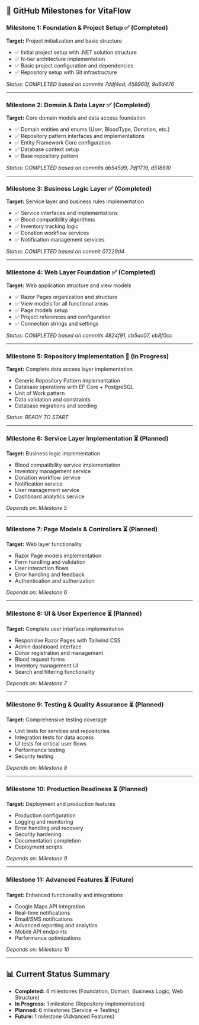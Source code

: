 ## 🎯 GitHub Milestones for VitaFlow

### **Milestone 1: Foundation & Project Setup** ✅ (Completed)
**Target:** Project initialization and basic structure
- ✅ Initial project setup with .NET solution structure
- ✅ N-tier architecture implementation
- ✅ Basic project configuration and dependencies
- ✅ Repository setup with Git infrastructure

*Status: COMPLETED based on commits 7ddf4ed, 458960f, 9a6d476*

---

### **Milestone 2: Domain & Data Layer** ✅ (Completed)
**Target:** Core domain models and data access foundation
- ✅ Domain entities and enums (User, BloodType, Donation, etc.)
- ✅ Repository pattern interfaces and implementations
- ✅ Entity Framework Core configuration
- ✅ Database context setup
- ✅ Base repository pattern

*Status: COMPLETED based on commits ab545d9, 7df1719, d518610*

---

### **Milestone 3: Business Logic Layer** ✅ (Completed)
**Target:** Service layer and business rules implementation
- ✅ Service interfaces and implementations
- ✅ Blood compatibility algorithms
- ✅ Inventory tracking logic
- ✅ Donation workflow services
- ✅ Notification management services

*Status: COMPLETED based on commit 07229d4*

---

### **Milestone 4: Web Layer Foundation** ✅ (Completed)
**Target:** Web application structure and view models
- ✅ Razor Pages organization and structure
- ✅ View models for all functional areas
- ✅ Page models setup
- ✅ Project references and configuration
- ✅ Connection strings and settings

*Status: COMPLETED based on commits 4824f91, cb5ac07, eb8f0cc*

---

### **Milestone 5: Repository Implementation** 🔄 (In Progress)
**Target:** Complete data access layer implementation
- Generic Repository Pattern implementation
- Database operations with EF Core + PostgreSQL
- Unit of Work pattern
- Data validation and constraints
- Database migrations and seeding

*Status: READY TO START*

---

### **Milestone 6: Service Layer Implementation** ⏳ (Planned)
**Target:** Business logic implementation
- Blood compatibility service implementation
- Inventory management service
- Donation workflow service
- Notification service
- User management service
- Dashboard analytics service

*Depends on: Milestone 5*

---

### **Milestone 7: Page Models & Controllers** ⏳ (Planned)
**Target:** Web layer functionality
- Razor Page models implementation
- Form handling and validation
- User interaction flows
- Error handling and feedback
- Authentication and authorization

*Depends on: Milestone 6*

---

### **Milestone 8: UI & User Experience** ⏳ (Planned)
**Target:** Complete user interface implementation
- Responsive Razor Pages with Tailwind CSS
- Admin dashboard interface
- Donor registration and management
- Blood request forms
- Inventory management UI
- Search and filtering functionality

*Depends on: Milestone 7*

---

### **Milestone 9: Testing & Quality Assurance** ⏳ (Planned)
**Target:** Comprehensive testing coverage
- Unit tests for services and repositories
- Integration tests for data access
- UI tests for critical user flows
- Performance testing
- Security testing

*Depends on: Milestone 8*

---

### **Milestone 10: Production Readiness** ⏳ (Planned)
**Target:** Deployment and production features
- Production configuration
- Logging and monitoring
- Error handling and recovery
- Security hardening
- Documentation completion
- Deployment scripts

*Depends on: Milestone 9*

---

### **Milestone 11: Advanced Features** ⏳ (Future)
**Target:** Enhanced functionality and integrations
- Google Maps API integration
- Real-time notifications
- Email/SMS notifications
- Advanced reporting and analytics
- Mobile API endpoints
- Performance optimizations

*Depends on: Milestone 10*

---

## 📊 Current Status Summary

- **Completed:** 4 milestones (Foundation, Domain, Business Logic, Web Structure)
- **In Progress:** 1 milestone (Repository Implementation)
- **Planned:** 6 milestones (Service → Testing)
- **Future:** 1 milestone (Advanced Features)